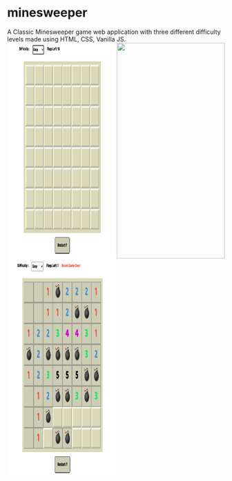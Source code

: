 # minesweeper
A Classic Minesweeper game web application with three different difficulty levels made using HTML, CSS, Vanilla JS.
<img src="https://github.com/chakri-konda/minesweeper/blob/main/App%20snaps/new-game.png" width="250" height="500" />
<img src="https://github.com/chakri-konda/minesweeper/blob/main/App%20snaps/game-won.png" width="250" height="500" />
<img src="https://github.com/chakri-konda/minesweeper/blob/main/App%20snaps/game-over.png" width="250" height="500" />
